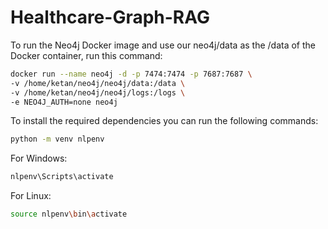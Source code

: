 # Healthcare-Graph-RAG

To run the Neo4j Docker image and use our neo4j/data as the /data of the Docker container, run this command:
```bash
docker run --name neo4j -d -p 7474:7474 -p 7687:7687 \
-v /home/ketan/neo4j/neo4j/data:/data \
-v /home/ketan/neo4j/neo4j/logs:/logs \
-e NEO4J_AUTH=none neo4j
```

To install the required dependencies you can run the following commands:
```bash
python -m venv nlpenv
```
For Windows:
```bash
nlpenv\Scripts\activate
```
For Linux:
```bash
source nlpenv\bin\activate
```
